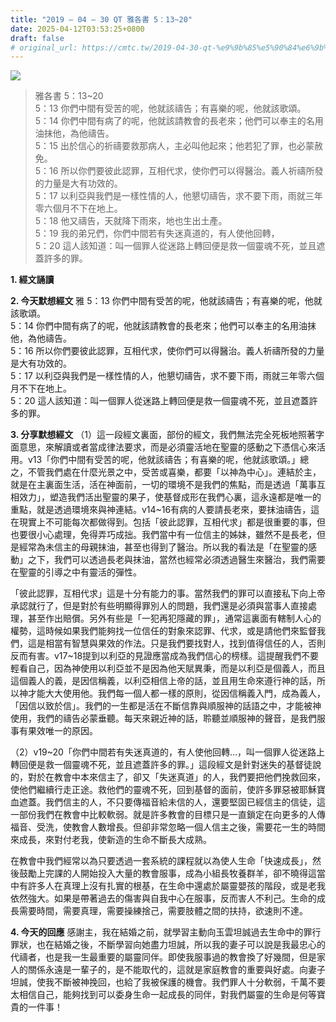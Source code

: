 ```yaml
---
title: "2019 – 04 – 30 QT 雅各書 5：13~20"
date: 2025-04-12T03:53:25+0800
draft: false
# original_url: https://cmtc.tw/2019-04-30-qt-%e9%9b%85%e5%90%84%e6%9b%b8-5%ef%bc%9a1320
---
```


![](/images/qt.jpg)
> 雅各書 5：13\~20  
> 5：13 你們中間有受苦的呢，他就該禱告；有喜樂的呢，他就該歌頌。  
> 5：14 你們中間有病了的呢，他就該請教會的長老來；他們可以奉主的名用油抹他，為他禱告。  
> 5：15 出於信心的祈禱要救那病人，主必叫他起來；他若犯了罪，也必蒙赦免。  
> 5：16 所以你們要彼此認罪，互相代求，使你們可以得醫治。義人祈禱所發的力量是大有功效的。  
> 5：17 以利亞與我們是一樣性情的人，他懇切禱告，求不要下雨，雨就三年零六個月不下在地上。  
> 5：18 他又禱告，天就降下雨來，地也生出土產。  
> 5：19 我的弟兄們，你們中間若有失迷真道的，有人使他回轉，  
> 5：20 這人該知道：叫一個罪人從迷路上轉回便是救一個靈魂不死，並且遮蓋許多的罪。

**1. 經文誦讀**

**2.  今天默想經文**
雅 5：13 你們中間有受苦的呢，他就該禱告；有喜樂的呢，他就該歌頌。  
5：14 你們中間有病了的呢，他就該請教會的長老來；他們可以奉主的名用油抹他，為他禱告。  
5：16 所以你們要彼此認罪，互相代求，使你們可以得醫治。義人祈禱所發的力量是大有功效的。  
5：17 以利亞與我們是一樣性情的人，他懇切禱告，求不要下雨，雨就三年零六個月不下在地上。  
5：20 這人該知道：叫一個罪人從迷路上轉回便是救一個靈魂不死，並且遮蓋許多的罪。

**3. 分享默想經文**
（1）這一段經文裏面，部份的經文，我們無法完全死板地照著字面意思，來解讀或者當成律法要求，而是必須靈活地在聖靈的感動之下憑信心來活用。v13「你們中間有受苦的呢，他就該禱告；有喜樂的呢，他就該歌頌。」總之，不管我們處在什麼光景之中，受苦或喜樂，都要「以神為中心」。連結於主，就是在主裏面生活，活在神面前，一切的環境不是我們的焦點，而是透過「萬事互相效力」，塑造我們活出聖靈的果子，使基督成形在我們心裏，這永遠都是唯一的重點，就是透過環境來與神連結。v14\~16有病的人要請長老來，要抹油禱告，這在現實上不可能每次都做得到。包括「彼此認罪，互相代求」都是很重要的事，但也要很小心處理，免得弄巧成拙。我們當中有一位信主的姊妹，雖然不是長老，但是經常為未信主的母親抹油，甚至也得到了醫治。所以我的看法是「在聖靈的感動」之下，我們可以透過長老與抹油，當然也經常必須透過醫生來醫治，我們需要在聖靈的引導之中有靈活的彈性。

「彼此認罪，互相代求」這是十分有能力的事。當然我們的罪可以直接私下向上帝承認就行了，但是對於有些明顯得罪別人的問題，我們還是必須與當事人直接處理，甚至作出賠償。另外有些是「一犯再犯隱藏的罪」，通常這裏面有轄制人心的權勢，這時候如果我們能夠找一位信任的對象來認罪、代求，或是請他們來監督我們，這是相當有智慧與果效的作法。只是我們要找對人，找到值得信任的人，否則反而有害。v17\~18提到以利亞的見證應當成為我們信心的榜樣。這提醒我們不要輕看自己，因為神使用以利亞並不是因為他天賦異秉，而是以利亞是個義人，而且這個義人的義，是因信稱義，以利亞相信上帝的話，並且用生命來遵行神的話，所以神才能大大使用他。我們每一個人都一樣的原則，從因信稱義入門，成為義人，「因信以致於信」。我們的一生都是活在不斷信靠與順服神的話語之中，才能被神使用，我們的禱告必蒙垂聽。每天來親近神的話，聆聽並順服神的聲音，是我們服事有果效唯一的原因。

（2）v19\~20「你們中間若有失迷真道的，有人使他回轉…，叫一個罪人從迷路上轉回便是救一個靈魂不死，並且遮蓋許多的罪。」這段經文是針對迷失的基督徒說的，對於在教會中本來信主了，卻又「失迷真道」的人，我們要把他們挽救回來，使他們繼續行走正途。救他們的靈魂不死，回到基督的面前，使許多罪惡被耶穌寶血遮蓋。我們信主的人，不只要傳福音給未信的人，還要堅固已經信主的信徒，這一部份我們在教會中比較軟弱。就是許多教會的目標只是一直鎖定在向更多的人傳福音、受洗，使教會人數增長。但卻非常忽略一個人信主之後，需要花一生的時間來成長，來對付老我，使新造的生命不斷長大成熟。

在教會中我們經常以為只要透過一套系統的課程就以為使人生命「快速成長」，然後鼓勵上完課的人開始投入大量的教會服事，成為小組長牧養群羊，卻不曉得這當中有許多人在真理上沒有扎實的根基，在生命中還處於屬靈嬰孩的階段，或是老我依然強大。如果是帶著過去的傷害與自我中心在服事，反而害人不利己。生命的成長需要時間，需要真理，需要操練捨己，需要肢體之間的扶持，欲速則不達。

**4. 今天的回應**
感謝主，我在結婚之前，就學習主動向玉雲坦誠過去生命中的罪行罪狀，也在結婚之後，不斷學習向她盡力坦誠，所以我的妻子可以說是我最忠心的代禱者，也是我一生最重要的屬靈同伴。即使我服事過的教會換了好幾間，但是家人的關係永遠是一輩子的，是不能取代的，這就是家庭教會的重要與好處。向妻子坦誠，使我不斷被神挽回，也給了我被保護的機會。我們罪人十分軟弱，千萬不要太相信自己，能夠找到可以委身生命一起成長的同伴，對我們屬靈的生命是何等寶貴的一件事！
